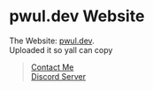 # pwul.dev Website
The Website: [pwul.dev](https://pwul.dev).
<br>Uploaded it so yall can copy

> [Contact Me](https://discord.com/users/851448600121966633)
<br> [Discord Server](https://discord.gg/vertex)

